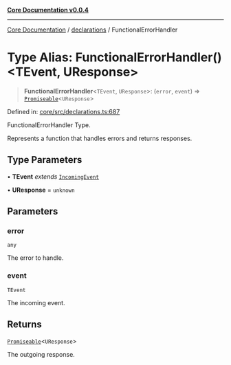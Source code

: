 [**Core Documentation v0.0.4**](../../README.md)

***

[Core Documentation](../../modules.md) / [declarations](../README.md) / FunctionalErrorHandler

# Type Alias: FunctionalErrorHandler()\<TEvent, UResponse\>

> **FunctionalErrorHandler**\<`TEvent`, `UResponse`\>: (`error`, `event`) => [`Promiseable`](Promiseable.md)\<`UResponse`\>

Defined in: [core/src/declarations.ts:687](https://github.com/stonemjs/core/blob/93efe04ef1a71ad6f49c3b315da54d45ace50f23/src/declarations.ts#L687)

FunctionalErrorHandler Type.

Represents a function that handles errors and returns responses.

## Type Parameters

• **TEvent** *extends* [`IncomingEvent`](../../events/IncomingEvent/classes/IncomingEvent.md)

• **UResponse** = `unknown`

## Parameters

### error

`any`

The error to handle.

### event

`TEvent`

The incoming event.

## Returns

[`Promiseable`](Promiseable.md)\<`UResponse`\>

The outgoing response.
